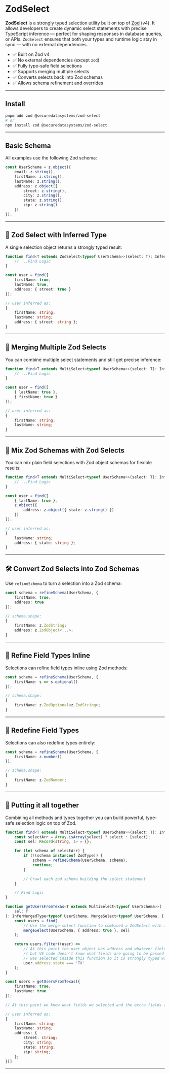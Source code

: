 # ZodSelect

**ZodSelect** is a strongly typed selection utility built on top of [Zod](https://github.com/colinhacks/zod) (v4). It allows developers to create dynamic select statements with precise TypeScript inference — perfect for shaping responses in database queries, or APIs. `ZodSelect` ensures that both your types and runtime logic stay in sync — with no external dependencies.

- ✅ Built on Zod v4
- ✅ No external dependencies (except `zod`)
- ✅ Fully type-safe field selections
- ✅ Supports merging multiple selects
- ✅ Converts selects back into Zod schemas
- ✅ Allows schema refinement and overrides

---

## Install

```bash
pnpm add zod @securedatasystems/zod-select
# or
npm install zod @securedatasystems/zod-select
```

---

## Basic Schema

All examples use the following Zod schema:

```ts
const UserSchema = z.object({
	email: z.string(),
	firstName: z.string(),
	lastName: z.string(),
	address: z.object({
		street: z.string(),
		city: z.string(),
		state: z.string(),
		zip: z.string()
	})
});
```

---

## 🧠 Zod Select with Inferred Type

A single selection object returns a strongly typed result:

```ts
function find<T extends ZodSelect<typeof UserSchema>>(select: T): InferType<typeof UserSchema, T> {
	// ...Find Logic
}

const user = find({
	firstName: true,
	lastName: true,
	address: { street: true }
});
```

```ts
// user inferred as:
{
	firstName: string;
	lastName: string;
	address: { street: string };
}
```

---

## 🔀 Merging Multiple Zod Selects

You can combine multiple select statements and still get precise inference:

```ts
function find<T extends MultiSelect<typeof UserSchema>>(select: T): InferMergedType<typeof UserSchema, T> {
	// ...Find Logic
}

const user = find([
	{ lastName: true },
	{ firstName: true }
]);
```

```ts
// user inferred as:
{
	firstName: string;
	lastName: string;
}
```

---

## 🧹 Mix Zod Schemas with Zod Selects

You can mix plain field selections with Zod object schemas for flexible results:

```ts
function find<T extends MultiSelect<typeof UserSchema>>(select: T): InferMergedType<typeof UserSchema, T> {
	// ...Find Logic
}

const user = find([
	{ lastName: true },
	z.object({
		address: z.object({ state: z.string() })
	})
]);
```

```ts
// user inferred as:
{
	lastName: string;
	address: { state: string };
}
```

---

## 🛠️ Convert Zod Selects into Zod Schemas

Use `refineSchema` to turn a selection into a Zod schema:

```ts
const schema = refineSchema(UserSchema, {
	firstName: true,
	address: true
});
```

```ts
// schema.shape:
{
	firstName: z.ZodString;
	address: z.ZodObject<...>;
}
```

---

## 🧪 Refine Field Types Inline

Selections can refine field types inline using Zod methods:

```ts
const schema = refineSchema(UserSchema, {
	firstName: s => s.optional()
});
```

```ts
// schema.shape:
{
	firstName: z.ZodOptional<z.ZodString>;
}
```

---

## 🧬 Redefine Field Types

Selections can also redefine types entirely:

```ts
const schema = refineSchema(UserSchema, {
	firstName: z.number()
});
```

```ts
// schema.shape:
{
	firstName: z.ZodNumber;
}
```

---

## 🧵 Putting it all together

Combining all methods and types together you can build powerful, type-safe selection logic on top of Zod.

```ts
function find<T extends MultiSelect<typeof UserSchema>>(select: T): InferMergedType<typeof UserSchema, T>[] {
	const selectArr = Array.isArray(select) ? select : [select];
	const sel: Record<string, 1> = {};

	for (let schema of selectArr) {
		if (!(schema instanceof ZodType)) {
			schema = refineSchema(UserSchema, schema);
			continue;
		}

		// Crawl each zod schema building the select statement
	}

	// Find Logic
}

function getUsersFromTexas<T extends MultiSelect<typeof UserSchema>>(
	sel: T
): InferMergedType<typeof UserSchema, MergeSelect<typeof UserSchema, { address: boolean }, T>>[] {
	const users = find(
		// Use the merge select function to combined a ZodSelect with a MultiSelect
		mergeSelect(UserSchema, { address: true }, sel)
	);

	return users.filter((user) =>
		// At this point the user object has address and whatever fields are specified in the passed in select
		// but VS code doesn't know what fields are going to be passed in at runtime. It does know that address
		// was selected inside this function so it is strongly typed with a fully selected address object
		user.address.state === 'TX'
	);
}

const users = getUsersFromTexas({
	firstName: true,
	lastName: true
});

// At this point we know what fields we selected and the extra fields added by the getUsersFromTexas function
```

```ts
// user inferred as:
{
	firstName: string;
	lastName: string;
	address: {
		street: string;
		city: string;
		state: string;
		zip: string;
	};
}[]
```

---